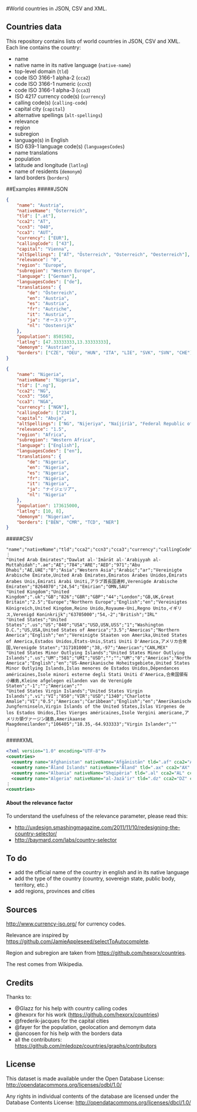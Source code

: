 #World countries in JSON, CSV and XML.
## Countries data
This repository contains lists of world countries in JSON, CSV and XML. Each line contains the country:

 - name
 - native name in its native language (`native-name`)
 - top-level domain (`tld`)
 - code ISO 3166-1 alpha-2 (`cca2`)
 - code ISO 3166-1 numeric (`ccn3`)
 - code ISO 3166-1 alpha-3 (`cca3`)
 - ISO 4217 currency code(s) (`currency`)
 - calling code(s) (`calling-code`)
 - capital city (`capital`)
 - alternative spellings (`alt-spellings`)
 - relevance
 - region
 - subregion
 - language(s) in English
 - ISO 639-1 language code(s) (`languagesCodes`)
 - name translations
 - population
 - latitude and longitude (`latlng`)
 - name of residents (`demonym`)
 - land borders (`borders`)

##Examples
#####JSON
```json
{
	"name": "Austria",
	"nativeName": "Österreich",
	"tld": [".at"],
	"cca2": "AT",
	"ccn3": "040",
	"cca3": "AUT",
	"currency": ["EUR"],
	"callingCode": ["43"],
	"capital": "Vienna",
	"altSpellings": ["AT", "Österreich", "Osterreich", "Oesterreich"],
	"relevance": "0",
	"region": "Europe",
	"subregion": "Western Europe",
	"language": ["German"],
	"languagesCodes": ["de"],
	"translations": {
		"de": "Österreich",
		"en": "Austria",
		"es": "Austria",
		"fr": "Autriche",
		"it": "Austria",
		"ja": "オーストリア",
		"nl": "Oostenrijk"
	},
	"population": 8501502,
	"latlng": [47.33333333,13.33333333],
	"demonym": "Austrian",
	"borders": ["CZE", "DEU", "HUN", "ITA", "LIE", "SVK", "SVN", "CHE"]
}

{
	"name": "Nigeria",
	"nativeName": "Nigeria",
	"tld": [".ng"],
	"cca2": "NG",
	"ccn3": "566",
	"cca3": "NGA",
	"currency": ["NGN"],
	"callingCode": ["234"],
	"capital": "Abuja",
	"altSpellings": ["NG", "Nijeriya", "Naíjíríà", "Federal Republic of Nigeria"],
	"relevance": "1.5",
	"region": "Africa",
	"subregion": "Western Africa",
	"language": ["English"],
	"languagesCodes": ["en"],
	"translations": {
		"de": "Nigeria",
		"en": "Nigeria",
		"es": "Nigeria",
		"fr": "Nigéria",
		"it": "Nigeria",
		"ja": "ナイジェリア",
		"nl": "Nigeria"
	},
	"population": 173615000,
	"latlng": [10, 8],
	"demonym": "Nigerian",
	"borders": ["BEN", "CMR", "TCD", "NER"]
}
```
#####CSV
```csv
"name";"nativeName";"tld";"cca2";"ccn3";"cca3";"currency";"callingCode";"capital";"altSpellings";"relevance";"region";"subregion";"language";"languagesCodes";"translations";"population";"latlng";"demonym";"borders"
⋮
"United Arab Emirates";"Dawlat al-ʾImārāt al-ʿArabiyyah al-Muttaḥidah";".ae";"AE";"784";"ARE";"AED";"971";"Abu Dhabi";"AE,UAE";"0";"Asia";"Western Asia";"Arabic";"ar";"Vereinigte Arabische Emirate,United Arab Emirates,Emiratos Árabes Unidos,Émirats Arabes Unis,Emirati Arabi Uniti,アラブ首長国連邦,Verenigde Arabische Emiraten";"8264070";"24,54";"Emirian";"OMN,SAU"
"United Kingdom";"United Kingdom";".uk";"GB";"826";"GBR";"GBP";"44";"London";"GB,UK,Great Britain";"2.5";"Europe";"Northern Europe";"English";"en";"Vereinigtes Königreich,United Kingdom,Reino Unido,Royaume-Uni,Regno Unito,イギリス,Verenigd Koninkrijk";"63705000";"54,-2";"British";"IRL"
"United States";"United States";".us";"US";"840";"USA";"USD,USN,USS";"1";"Washington D.C.";"US,USA,United States of America";"3.5";"Americas";"Northern America";"English";"en";"Vereinigte Staaten von Amerika,United States of America,Estados Unidos,États-Unis,Stati Uniti D'America,アメリカ合衆国,Verenigde Staten";"317101000";"38,-97";"American";"CAN,MEX"
"United States Minor Outlying Islands";"United States Minor Outlying Islands";".us";"UM";"581";"UMI";"USD";"";"";"UM";"0";"Americas";"Northern America";"English";"en";"US-Amerikanische Hoheitsgebiete,United States Minor Outlying Islands,Islas menores de Estados Unidos,Dépendances américaines,Isole minori esterne degli Stati Uniti d'America,合衆国領有小離島,Kleine afgelegen eilanden van de Verenigde Staten";"-1";"";"American";""
"United States Virgin Islands";"United States Virgin Islands";".vi";"VI";"850";"VIR";"USD";"1340";"Charlotte Amalie";"VI";"0.5";"Americas";"Caribbean";"English";"en";"Amerikanische Jungferninseln,Virgin Islands of the United States,Islas Vírgenes de los Estados Unidos,Îles Vierges américaines,Isole Vergini americane,アメリカ領ヴァージン諸島,Amerikaanse Maagdeneilanden";"106405";"18.35,-64.933333";"Virgin Islander";""
⋮
```
#####XML
```xml
<?xml version="1.0" encoding="UTF-8"?>
<countries>
  <country name="Afghanistan" nativeName="Afġānistān" tld=".af" cca2="AF" ccn3="004" cca3="AFG" currency="AFN" callingCode="93" capital="Kabul" altSpellings="AF,Afġānistān" relevance="0" region="Asia" subregion="Southern Asia" language="Pashto,Dari" languagesCodes="ps,uz,tk" translations="Afghanistan,Afghanistan,Afganistán,Afganistán,Afghanistan,アフガニスタン,Afghanistan" population="25500100" latlng="33,65" demonym="Afghan" borders="IRN,PAK,TKM,UZB,TJK,CHN"/>
  <country name="Åland Islands" nativeName="Åland" tld=".ax" cca2="AX" ccn3="248" cca3="ALA" currency="EUR" callingCode="358" capital="Mariehamn" altSpellings="AX,Aaland,Aland,Ahvenanmaa" relevance="0" region="Europe" subregion="Northern Europe" language="Swedish" languagesCodes="sv" translations="Åland,Åland Islands,Alandia,Aland,Isole Aland,オーランド諸島,Ålandeilanden" population="28502" latlng="60.116667,19.9" demonym="Ålandish" borders=""/>
  <country name="Albania" nativeName="Shqipëria" tld=".al" cca2="AL" ccn3="008" cca3="ALB" currency="ALL" callingCode="355" capital="Tirana" altSpellings="AL,Shqipëri,Shqipëria,Shqipnia" relevance="0" region="Europe" subregion="Southern Europe" language="Albanian" languagesCodes="sq" translations="Albanien,Albania,Albania,Albanie,Albania,アルバニア,Albanië" population="2821977" latlng="41,20" demonym="Albanian" borders="MNE,GRC,MKD,KOS"/>
  <country name="Algeria" nativeName="al-Jazāʼir" tld=".dz" cca2="DZ" ccn3="012" cca3="DZA" currency="DZD" callingCode="213" capital="Algiers" altSpellings="DZ,Dzayer,Algérie" relevance="0" region="Africa" subregion="Northern Africa" language="Arabic" languagesCodes="ar" translations="Algerien,Algeria,Argelia,Algérie,Algeria,アルジェリア,Algerije" population="37900000" latlng="28,3" demonym="Algerian" borders="TUN,LDY,NER,ESH,MRT,MLI,MAR"/>
⋮
<countries>
```

#### About the relevance factor
To understand the usefulness of the relevance parameter, please read this:
- http://uxdesign.smashingmagazine.com/2011/11/10/redesigning-the-country-selector/
- http://baymard.com/labs/country-selector

## To do
 - add the official name of the country in english and in its native language
 - add the type of the country (country, sovereign state, public body, territory, etc.)
 - add regions, provinces and cities

## Sources
http://www.currency-iso.org/ for currency codes.

Relevance are inspired by https://github.com/JamieAppleseed/selectToAutocomplete.

Region and subregion are taken from https://github.com/hexorx/countries.

The rest comes from Wikipedia.

## Credits
Thanks to:
 - @Glazz for his help with country calling codes
 - @hexorx for his work (https://github.com/hexorx/countries)
 - @frederik-jacques for the capital cities
 - @fayer for the population, geolocation and demonym data
 - @ancosen for his help with the borders data
 - all the contributors: https://github.com/mledoze/countries/graphs/contributors

## License
This dataset is made available under the Open Database License:
http://opendatacommons.org/licenses/odbl/1.0/

Any rights in individual contents of the database are licensed under the Database Contents License:
http://opendatacommons.org/licenses/dbcl/1.0/
